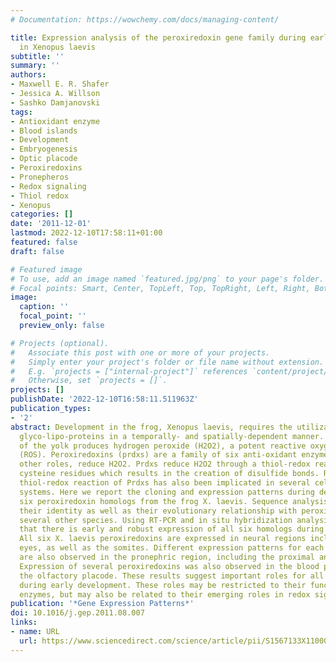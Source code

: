 ```yaml
---
# Documentation: https://wowchemy.com/docs/managing-content/

title: Expression analysis of the peroxiredoxin gene family during early development
  in Xenopus laevis
subtitle: ''
summary: ''
authors:
- Maxwell E. R. Shafer
- Jessica A. Willson
- Sashko Damjanovski
tags:
- Antioxidant enzyme
- Blood islands
- Development
- Embryogenesis
- Optic placode
- Peroxiredoxins
- Pronepheros
- Redox signaling
- Thiol redox
- Xenopus
categories: []
date: '2011-12-01'
lastmod: 2022-12-10T17:58:11+01:00
featured: false
draft: false

# Featured image
# To use, add an image named `featured.jpg/png` to your page's folder.
# Focal points: Smart, Center, TopLeft, Top, TopRight, Left, Right, BottomLeft, Bottom, BottomRight.
image:
  caption: ''
  focal_point: ''
  preview_only: false

# Projects (optional).
#   Associate this post with one or more of your projects.
#   Simply enter your project's folder or file name without extension.
#   E.g. `projects = ["internal-project"]` references `content/project/deep-learning/index.md`.
#   Otherwise, set `projects = []`.
projects: []
publishDate: '2022-12-10T16:58:11.511963Z'
publication_types:
- '2'
abstract: Development in the frog, Xenopus laevis, requires the utilization of yolk
  glyco-lipo-proteins in a temporally- and spatially-dependent manner. The metabolism
  of the yolk produces hydrogen peroxide (H2O2), a potent reactive oxygen species
  (ROS). Peroxiredoxins (prdxs) are a family of six anti-oxidant enzymes that, amongst
  other roles, reduce H2O2. Prdxs reduce H2O2 through a thiol-redox reaction at conserved
  cysteine residues which results in the creation of disulfide bonds. Recently the
  thiol-redox reaction of Prdxs has also been implicated in several cell signaling
  systems. Here we report the cloning and expression patterns during development of
  six peroxiredoxin homologs from the frog X. laevis. Sequence analysis confirmed
  their identity as well as their evolutionary relationship with peroxiredoxins from
  several other species. Using RT-PCR and in situ hybridization analysis we have shown
  that there is early and robust expression of all six homologs during development.
  All six X. laevis peroxiredoxins are expressed in neural regions including the brain,
  eyes, as well as the somites. Different expression patterns for each peroxiredoxin
  are also observed in the pronephric region, including the proximal and distal tubules.
  Expression of several peroxiredoxins was also observed in the blood precursors and
  the olfactory placode. These results suggest important roles for all six peroxiredoxins
  during early development. These roles may be restricted to their functions as anti-oxidant
  enzymes, but may also be related to their emerging roles in redox signaling.
publication: '*Gene Expression Patterns*'
doi: 10.1016/j.gep.2011.08.007
links:
- name: URL
  url: https://www.sciencedirect.com/science/article/pii/S1567133X11000858
---
```

